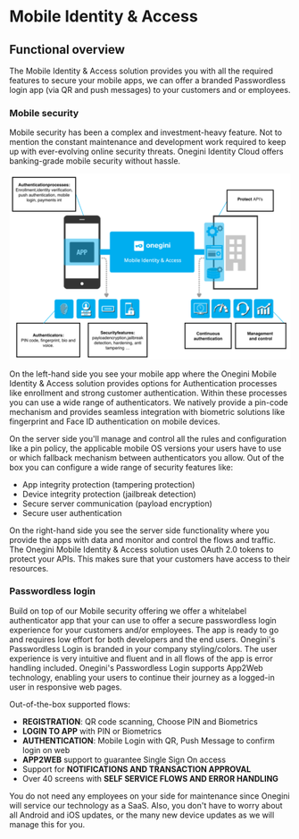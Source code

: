# Mobile Identity & Access

## Functional overview

The Mobile Identity & Access solution provides you with all the required features to secure your mobile apps, we can offer a branded Passwordless login app (via QR and push messages) to your customers and or employees. 

### Mobile security

Mobile security has been a complex and investment-heavy feature. Not to mention the constant maintenance and development work required to keep up with ever-evolving online security threats. Onegini Identity Cloud offers banking-grade mobile security without hassle.

![Architecture overview](./img/overview-mobile-identity-access.png)

On the left-hand side you see your mobile app where the Onegini Mobile Identity & Access solution provides options for Authentication processes like enrollment and strong customer authentication. Within these processes you can use a wide range of authenticators. We natively provide a pin-code mechanism and provides seamless integration with biometric solutions like fingerprint and Face ID authentication on mobile devices.

On the server side you'll manage and control all the rules and configuration like a pin policy, the applicable mobile OS versions your users have to use or which fallback mechanism between authenticators you allow. Out of the box you can configure a wide range of security features like:

- App integrity protection (tampering protection)
- Device integrity protection (jailbreak detection)
- Secure server communication (payload encryption)
- Secure user authentication

On the right-hand side you see the server side functionality where you provide the apps with data and monitor and control the flows and traffic. The Onegini Mobile Identity & Access solution uses OAuth 2.0 tokens to protect your APIs. This makes sure that your customers have access to their resources. 

### Passwordless login 

Build on top of our Mobile security offering we offer a whitelabel authenticator app that your can use to offer a secure passwordless login experience for your customers and/or employees. The app is ready to go and requires low effort for both developers and the end users. Onegini's Passwordless Login is branded in your company styling/colors. The user experience is very intuitive and fluent and in all flows of the app is error handling included. Onegini's Passwordless Login supports App2Web technology, enabling your users to continue their journey as a logged-in user in responsive web pages. 

Out-of-the-box supported flows:

- **REGISTRATION**: QR code scanning, Choose PIN and Biometrics
- **LOGIN TO APP** with PIN or Biometrics
- **AUTHENTICATION**: Mobile Login with QR, Push Message to confirm login on web
- **APP2WEB** support to guarantee Single Sign On access
- Support for **NOTIFICATIONS AND TRANSACTION APPROVAL**
- Over 40 screens with **SELF SERVICE FLOWS AND ERROR HANDLING**

You do not need any employees on your side for maintenance since Onegini will service our technology as a SaaS. Also, you don't have to worry about all Android and iOS updates, or the many new device updates as we will manage this for you.
